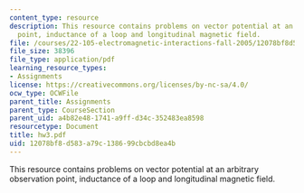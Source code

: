 ```yaml
---
content_type: resource
description: This resource contains problems on vector potential at an arbitrary observation
  point, inductance of a loop and longitudinal magnetic field.
file: /courses/22-105-electromagnetic-interactions-fall-2005/12078bf8d583a79c138699cbcbd8ea4b_hw3.pdf
file_size: 38396
file_type: application/pdf
learning_resource_types:
- Assignments
license: https://creativecommons.org/licenses/by-nc-sa/4.0/
ocw_type: OCWFile
parent_title: Assignments
parent_type: CourseSection
parent_uid: a4b82e48-1741-a9ff-d34c-352483ea8598
resourcetype: Document
title: hw3.pdf
uid: 12078bf8-d583-a79c-1386-99cbcbd8ea4b
---
```

This resource contains problems on vector potential at an arbitrary observation point, inductance of a loop and longitudinal magnetic field.